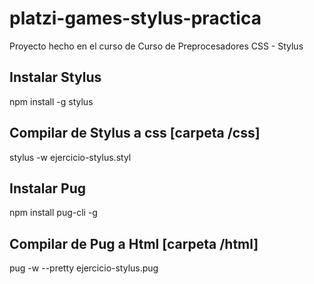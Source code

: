 # platzi-games-stylus-practica
Proyecto hecho en el curso de Curso de Preprocesadores CSS - Stylus

## Instalar Stylus
npm install -g stylus

## Compilar de Stylus a css [carpeta /css]
stylus -w ejercicio-stylus.styl

## Instalar Pug
npm install pug-cli -g

## Compilar de Pug a Html [carpeta /html]
pug -w --pretty ejercicio-stylus.pug

